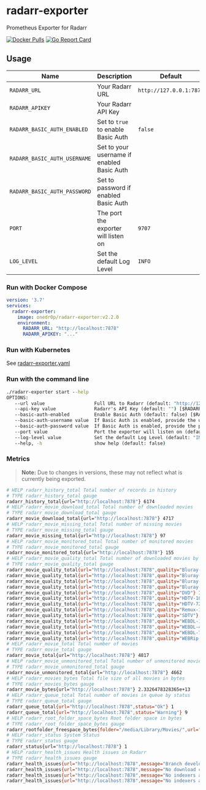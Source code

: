 # radarr-exporter

Prometheus Exporter for Radarr

[![Docker Pulls](https://img.shields.io/docker/pulls/onedr0p/radarr-exporter)](https://hub.docker.com/r/onedr0p/radarr-exporter)
[![Go Report Card](https://goreportcard.com/badge/github.com/onedr0p/radarr-exporter)](https://goreportcard.com/report/github.com/onedr0p/radarr-exporter)

## Usage

|Name                        |Description                                                  |Default                |
|----------------------------|-------------------------------------------------------------|-----------------------|
|`RADARR_URL`                |Your Radarr URL                                              |`http://127.0.0.1:7878`|
|`RADARR_APIKEY`             |Your Radarr API Key                                          |                       |
|`RADARR_BASIC_AUTH_ENABLED` |Set to `true` to enable Basic Auth                           |`false`                |
|`RADARR_BASIC_AUTH_USERNAME`|Set to your username if enabled Basic Auth                   |                       |
|`RADARR_BASIC_AUTH_PASSWORD`|Set to password if enabled Basic Auth                        |                       |
|`PORT`                      |The port the exporter will listen on                         |`9707`                 |
|`LOG_LEVEL`                 |Set the default Log Level                                    |`INFO`                 |

### Run with Docker Compose

```yaml
version: '3.7'
services:
  radarr-exporter:
    image: onedr0p/radarr-exporter:v2.2.0
    environment:
      RADARR_URL: "http://localhost:7878"
      RADARR_APIKEY: "..."
```

### Run with Kubernetes

See [radarr-exporter.yaml](./examples/kubernetes/radarr-exporter.yaml)

### Run with the command line

```cmd
./radarr-exporter start --help
OPTIONS:
   --url value                  Full URL to Radarr (default: "http://127.0.0.1:7878") [$RADARR_URL]
   --api-key value              Radarr's API Key (default: "") [$RADARR_APIKEY]
   --basic-auth-enabled         Enable Basic Auth (default: false) [$RADARR_BASIC_AUTH_ENABLED]
   --basic-auth-username value  If Basic Auth is enabled, provide the username (default: "") [$RADARR_BASIC_AUTH_USERNAME]
   --basic-auth-password value  If Basic Auth is enabled, provide the password (default: "") [$RADARR_BASIC_AUTH_PASSWORD]
   --port value                 Port the exporter will listen on (default: 9707) [$EXPORTER_PORT]
   --log-level value            Set the default Log Level (default: "INFO") [$EXPORTER_LOG_LEVEL]
   --help, -h                   show help (default: false)
```

### Metrics

> **Note:** Due to changes in versions, these may not reflect what is currently being exported.

```bash
# HELP radarr_history_total Total number of records in history
# TYPE radarr_history_total gauge
radarr_history_total{url="http://localhost:7878"} 6174
# HELP radarr_movie_download_total Total number of downloaded movies
# TYPE radarr_movie_download_total gauge
radarr_movie_download_total{url="http://localhost:7878"} 4717
# HELP radarr_movie_missing_total Total number of missing movies
# TYPE radarr_movie_missing_total gauge
radarr_movie_missing_total{url="http://localhost:7878"} 97
# HELP radarr_movie_monitored_total Total number of monitored movies
# TYPE radarr_movie_monitored_total gauge
radarr_movie_monitored_total{url="http://localhost:7878"} 155
# HELP radarr_movie_quality_total Total number of downloaded movies by quality
# TYPE radarr_movie_quality_total gauge
radarr_movie_quality_total{url="http://localhost:7878",quality="Bluray-1080p"} 1222
radarr_movie_quality_total{url="http://localhost:7878",quality="Bluray-480p"} 99
radarr_movie_quality_total{url="http://localhost:7878",quality="Bluray-576p"} 267
radarr_movie_quality_total{url="http://localhost:7878",quality="Bluray-720p"} 1004
radarr_movie_quality_total{url="http://localhost:7878",quality="DVD"} 1347
radarr_movie_quality_total{url="http://localhost:7878",quality="HDTV-1080p"} 43
radarr_movie_quality_total{url="http://localhost:7878",quality="HDTV-720p"} 46
radarr_movie_quality_total{url="http://localhost:7878",quality="Remux-1080p"} 48
radarr_movie_quality_total{url="http://localhost:7878",quality="SDTV"} 25
radarr_movie_quality_total{url="http://localhost:7878",quality="WEBDL-1080p"} 465
radarr_movie_quality_total{url="http://localhost:7878",quality="WEBDL-480p"} 53
radarr_movie_quality_total{url="http://localhost:7878",quality="WEBDL-720p"} 94
radarr_movie_quality_total{url="http://localhost:7878",quality="WEBRip-1080p"} 2
# HELP radarr_movie_total Total number of movies
# TYPE radarr_movie_total gauge
radarr_movie_total{url="http://localhost:7878"} 4817
# HELP radarr_movie_unmonitored_total Total number of unmonitored movies
# TYPE radarr_movie_unmonitored_total gauge
radarr_movie_unmonitored_total{url="http://localhost:7878"} 4662
# HELP radarr_movies_bytes Total file size of all movies in bytes
# TYPE radarr_movies_bytes gauge
radarr_movie_bytes{url="http://localhost:7878"} 2.3326478328365e+13
# HELP radarr_queue_total Total number of movies in queue by status
# TYPE radarr_queue_total gauge
radarr_queue_total{url="http://localhost:7878",status="Ok"} 1
radarr_queue_total{url="http://localhost:7878",status="Warning"} 9
# HELP radarr_root_folder_space_bytes Root folder space in bytes
# TYPE radarr_root_folder_space_bytes gauge
radarr_rootfolder_freespace_bytes{folder="/media/Library/Movies/",url="http://localhost:7878"} 2.5011930497024e+13
# HELP radarr_status System Status
# TYPE radarr_status gauge
radarr_status{url="http://localhost:7878"} 1
# HELP radarr_health_issues Health issues in Radarr
# TYPE radarr_health_issues gauge
radarr_health_issues{url="http://localhost:7878",message="Branch develop is for a previous version of Radarr, set branch to 'Aphrodite' for further updates",type="error",wikiurl="https://github.com/Radarr/Radarr/wiki/Health-checks#branch-develop-is-for-a-previous-version-of-radarr-set-branch-to-aphrodite-for-further-updates"} 1
radarr_health_issues{url="http://localhost:7878",message="No download client is available",type="warning",wikiurl="https://github.com/Radarr/Radarr/wiki/Health-checks#no-download-client-is-available"} 1
radarr_health_issues{url="http://localhost:7878",message="No indexers available with Automatic Search enabled, Radarr will not provide any automatic search results",type="warning",wikiurl="https://github.com/Radarr/Radarr/wiki/Health-checks#no-indexers-available-with-automatic-search-enabled-radarr-will-not-provide-any-automatic-search-results"} 1
radarr_health_issues{url="http://localhost:7878",message="No indexers available with RSS sync enabled, Radarr will not grab new releases automatically",type="error",wikiurl="https://github.com/Radarr/Radarr/wiki/Health-checks#no-indexers-available-with-rss-sync-enabled-radarr-will-not-grab-new-releases-automatically"} 1
```
